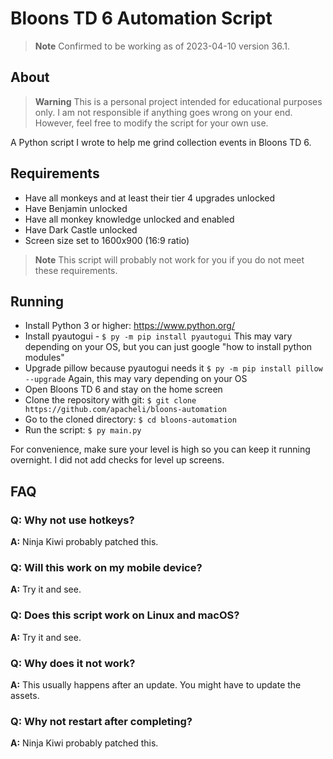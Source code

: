 # Bloons TD 6 Automation Script

> **Note** Confirmed to be working as of 2023-04-10 version 36.1.

## About

> **Warning** This is a personal project intended for educational purposes only.
> I am not responsible if anything goes wrong on your end. However, feel free to
> modify the script for your own use.

A Python script I wrote to help me grind collection events in Bloons TD 6.

## Requirements

- Have all monkeys and at least their tier 4 upgrades unlocked
- Have Benjamin unlocked
- Have all monkey knowledge unlocked and enabled
- Have Dark Castle unlocked
- Screen size set to 1600x900 (16:9 ratio)

> **Note** This script will probably not work for you if you do not meet these
> requirements.

## Running

- Install Python 3 or higher: https://www.python.org/
- Install pyautogui - `$ py -m pip install pyautogui` This may vary depending on
  your OS, but you can just google "how to install python modules"
- Upgrade pillow because pyautogui needs it
  `$ py -m pip install pillow --upgrade` Again, this may vary depending on your
  OS
- Open Bloons TD 6 and stay on the home screen
- Clone the repository with git:
  `$ git clone https://github.com/apacheli/bloons-automation`
- Go to the cloned directory: `$ cd bloons-automation`
- Run the script: `$ py main.py`

For convenience, make sure your level is high so you can keep it running
overnight. I did not add checks for level up screens.

## FAQ

### Q: Why not use hotkeys?

**A:** Ninja Kiwi probably patched this.

### Q: Will this work on my mobile device?

**A:** Try it and see.

### Q: Does this script work on Linux and macOS?

**A:** Try it and see.

### Q: Why does it not work?

**A:** This usually happens after an update. You might have to update the
assets.

### Q: Why not restart after completing?

**A:** Ninja Kiwi probably patched this.
